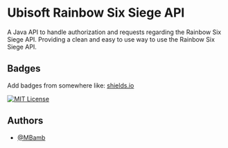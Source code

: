 
# Ubisoft Rainbow Six Siege API

A Java API to handle authorization and requests regarding the Rainbow Six Siege API. Providing a clean and easy to use way to use the Rainbow Six Siege API.


## Badges

Add badges from somewhere like: [shields.io](https://shields.io/)

[![MIT License](https://img.shields.io/badge/License-MIT-green.svg)](https://choosealicense.com/licenses/mit/)


## Authors

- [@MBamb](https://github.com/MBamb)


